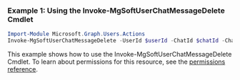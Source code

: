 ### Example 1: Using the Invoke-MgSoftUserChatMessageDelete Cmdlet
```powershell
Import-Module Microsoft.Graph.Users.Actions
Invoke-MgSoftUserChatMessageDelete -UserId $userId -ChatId $chatId -ChatMessageId $chatMessageId
```
This example shows how to use the Invoke-MgSoftUserChatMessageDelete Cmdlet.
To learn about permissions for this resource, see the [permissions reference](/graph/permissions-reference).
